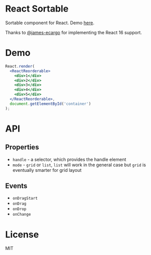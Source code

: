 # React Sortable

Sortable component for React. Demo [here](https://mgechev.github.io/react-reorderable/).

Thanks to [@james-ecargo](https://github.com/james-ecargo) for implementing the React 16 support.

# Demo

```jsx
React.render(
  <ReactReorderable>
    <div>1</div>
    <div>2</div>
    <div>3</div>
    <div>4</div>
    <div>5</div>
  </ReactReorderable>,
  document.getElementById('container')
);
```

# API

## Properties

* `handle` - a selector, which provides the handle element
* `mode` - `grid` or `list`, `list` will work in the general case but `grid` is eventually smarter for grid layout

## Events

* `onDragStart`
* `onDrag`
* `onDrop`
* `onChange`

# License

MIT
